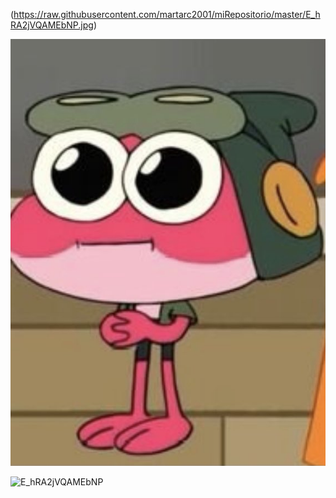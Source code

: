 (https://raw.githubusercontent.com/martarc2001/miRepositorio/master/E_hRA2jVQAMEbNP.jpg)


![Sprig](/E_hRA2jVQAMEbNP.jpg)

![E_hRA2jVQAMEbNP](https://user-images.githubusercontent.com/90866366/135497275-f6bb7073-7565-4cd4-a8ff-33db00b52b71.jpg)
